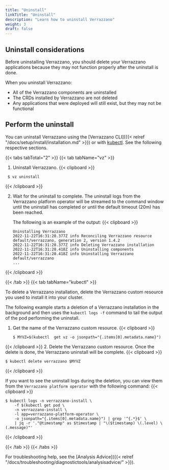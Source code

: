 ```yaml
---
title: "Uninstall"
linkTitle: "Uninstall"
description: "Learn how to uninstall Verrazzano"
weight: 3
draft: false
---
```


## Uninstall considerations
Before uninstalling Verrazzano, you should delete your Verrazzano applications because they may not function properly after the uninstall is done.

When you uninstall Verrazzano:
* All of the Verrazzano components are uninstalled
* The CRDs installed by Verrazzano are not deleted
* Any applications that were deployed will still exist, but they may not be functional

## Perform the uninstall

You can uninstall Verrazzano using the [Verrazzano CLI]({{< relref "/docs/setup/install/installation.md" >}}) or with [kubectl](https://kubernetes.io/docs/reference/kubectl/kubectl/).
See the following respective sections.

{{< tabs tabTotal="2" >}}
{{< tab tabName="vz" >}}
<br>

1. Uninstall Verrazzano.
{{< clipboard >}}

 ```shell
  $ vz uninstall
  ```
{{< /clipboard >}}

2. Wait for the uninstall to complete.
   The uninstall logs from the Verrazzano platform operator will be streamed to the command window until the uninstall has completed or until the default timeout (20m) has been reached.

   The following is an example of the output:
{{< clipboard >}}
   ```shell
   Uninstalling Verrazzano
   2022-11-22T16:31:20.377Z info Reconciling Verrazzano resource default/verrazzano, generation 2, version 1.4.2
   2022-11-22T16:31:20.377Z info Deleting Verrazzano installation
   2022-11-22T16:31:20.418Z info Uninstalling components
   2022-11-22T16:31:20.418Z info Uninstalling Verrazzano default/verrazzano
   ...
   ```
{{< /clipboard >}}

{{< /tab >}}
{{< tab tabName="kubectl" >}}
<br>

To delete a Verrazzano installation, delete the Verrazzano custom resource you used to
install it into your cluster.

The following example starts a deletion of a Verrazzano installation in the background and then
uses the `kubectl logs -f` command to tail the output of the pod performing the uninstall.

1. Get the name of the Verrazzano custom resource.
{{< clipboard >}}

   ```shell
   $ MYVZ=$(kubectl  get vz -o jsonpath="{.items[0].metadata.name}")
   ```
{{< /clipboard >}}
2. Delete the Verrazzano custom resource.  Once the delete is done, the Verrazzano uninstall will be complete.
{{< clipboard >}}

   ```shell
   $ kubectl delete verrazzano $MYVZ
   ```
{{< /clipboard >}}

If you want to see the uninstall logs during the deletion, you can view them from the `Verrazzano platform operator` with the following command:
{{< clipboard >}}
<div class="highlight">

```
$ kubectl logs -n verrazzano-install \
    -f $(kubectl get pod \
    -n verrazzano-install \
    -l app=verrazzano-platform-operator \
    -o jsonpath="{.items[0].metadata.name}") | grep '^{.*}$' \
    | jq -r '."@timestamp" as $timestamp | "\($timestamp) \(.level) \(.message)"'
```
</div>
{{< /clipboard >}}

{{< /tab >}}
{{< /tabs >}}

For troubleshooting help, see the [Analysis Advice]({{< relref "/docs/troubleshooting/diagnostictools/analysisadvice/" >}}).
